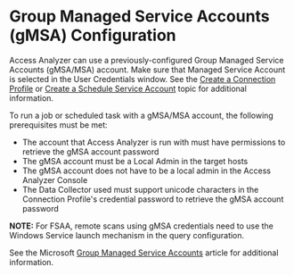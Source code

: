 # Group Managed Service Accounts (gMSA) Configuration

Access Analyzer can use a previously-configured Group Managed Service Accounts (gMSA/MSA) account. Make sure that Managed Service Account is selected in the User Credentials window. See the [Create a Connection Profile](/docs/accessanalyzer/accessanalyzer/enterpriseauditor/admin/settings/connection/profile/create.md) or [Create a Schedule Service Account](/docs/accessanalyzer/accessanalyzer/enterpriseauditor/admin/settings/schedule.md#Create-a-Schedule-Service-Account) topic for additional information.

To run a job or scheduled task with a gMSA/MSA account, the following prerequisites must be met:

- The account that Access Analyzer is run with must have permissions to retrieve the gMSA account password
- The gMSA account must be a Local Admin in the target hosts
- The gMSA account does not have to be a local admin in the Access Analyzer Console
- The Data Collector used must support unicode characters in the Connection Profile's credential password to retrieve the gMSA account password

__NOTE:__  For FSAA, remote scans using gMSA credentials need to use the Windows Service launch mechanism in the query configuration.

See the Microsoft [Group Managed Service Accounts](https://learn.microsoft.com/en-us/windows-server/security/group-managed-service-accounts/group-managed-service-accounts-overview) article for additional information.
